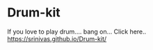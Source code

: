 # Drum-kit

If you love to play drum....
bang on... Click here..
https://srinivas.github.io/Drum-kit/
